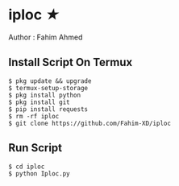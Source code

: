 # iploc *★*
Author : Fahim Ahmed


## Install Script On Termux
```
$ pkg update && upgrade  
$ termux-setup-storage  
$ pkg install python  
$ pkg install git  
$ pip install requests  
$ rm -rf iploc  
$ git clone https://github.com/Fahim-XD/iploc

```
## Run Script
```
$ cd iploc  
$ python Iploc.py  
```

